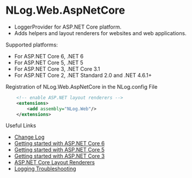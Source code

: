 # NLog.Web.AspNetCore

- LoggerProvider for ASP.NET Core platform. 
- Adds helpers and layout renderers for websites and web applications.

Supported platforms:

- For ASP.NET Core 6, .NET 6
- For ASP.NET Core 5, .NET 5
- For ASP.NET Core 3, .NET Core 3.1
- For ASP.NET Core 2, .NET Standard 2.0 and .NET 4.6.1+

Registration of NLog.Web.AspNetCore in the NLog.config File

```xml
	<!-- enable ASP.NET layout renderers -->
	<extensions>
		<add assembly="NLog.Web"/>
	</extensions>
```

Useful Links

- [Change Log](https://github.com/NLog/NLog.Web/releases)
- [Getting started with ASP.NET Core 6](https://github.com/NLog/NLog/wiki/Getting-started-with-ASP.NET-Core-6)
- [Getting started with ASP.NET Core 5](https://github.com/NLog/NLog/wiki/Getting-started-with-ASP.NET-Core-5)
- [Getting started with ASP.NET Core 3](https://github.com/NLog/NLog/wiki/Getting-started-with-ASP.NET-Core-3)
- [ASP.NET Core Layout Renderers](https://nlog-project.org/config/?tab=layout-renderers&search=package:nlog.web.aspnetcore)
- [Logging Troubleshooting](https://github.com/NLog/NLog/wiki/Logging-troubleshooting)
